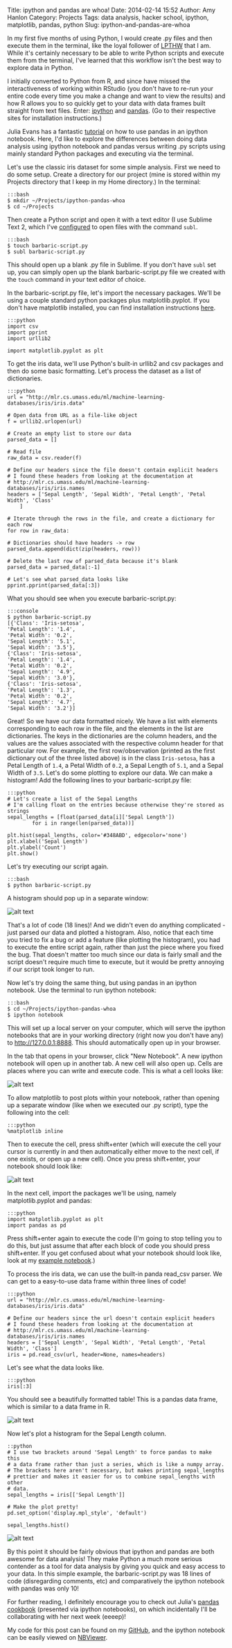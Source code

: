 Title: ipython and pandas are whoa!
Date: 2014-02-14 15:52
Author: Amy Hanlon
Category: Projects
Tags: data analysis, hacker school, ipython, matplotlib, pandas, python
Slug: ipython-and-pandas-are-whoa

In my first five months of using Python, I would create .py files and
then execute them in the terminal, like the loyal follower of [LPTHW]
that I am. While it's certainly necessary to be able to write Python
scripts and execute them from the terminal, I've learned that this
workflow isn't the best way to explore data in Python.

I initially converted to Python from R, and since have missed the
interactiveness of working within RStudio (you don't have to re-run your
entire code every time you make a change and want to view the results)
and how R allows you to so quickly get to your data with data frames
built straight from text files. Enter: [ipython] and [pandas]. (Go
to their respective sites for installation instructions.)

Julia Evans has a fantastic [tutorial] on how to use pandas in an
ipython notebook. Here, I'd like to explore the differences between
doing data analysis using ipython notebook and pandas versus writing .py
scripts using mainly standard Python packages and executing via the
terminal.

Let's use the classic iris dataset for some simple analysis. First we
need to do some setup. Create a directory for our project (mine is
stored within my Projects directory that I keep in my Home directory.)
In the terminal:

    :::bash
    $ mkdir ~/Projects/ipython-pandas-whoa
    $ cd ~/Projects

Then create a Python script and open it with a text editor (I use
Sublime Text 2, which I've [configured] to open files with the command
`subl`.

    :::bash
    $ touch barbaric-script.py
    $ subl barbaric-script.py

This should open up a blank .py file in Sublime. If you don't have
`subl` set up, you can simply open up the blank barbaric-script.py file
we created with the `touch` command in your text editor of choice.

In the barbaric-script.py file, let's import the necessary packages.
We'll be using a couple standard python packages plus matplotlib.pyplot.
If you don't have matplotlib installed, you can find installation
instructions [here].

    :::python
    import csv
    import pprint
    import urllib2

    import matplotlib.pyplot as plt

To get the iris data, we'll use Python's built-in urllib2 and csv
packages and then do some basic formatting. Let's process the dataset as
a list of dictionaries.

    :::python
    url = "http://mlr.cs.umass.edu/ml/machine-learning-databases/iris/iris.data"

    # Open data from URL as a file-like object
    f = urllib2.urlopen(url)

    # Create an empty list to store our data
    parsed_data = []

    # Read file
    raw_data = csv.reader(f)

    # Define our headers since the file doesn't contain explicit headers
    # I found these headers from looking at the documentation at
    # http://mlr.cs.umass.edu/ml/machine-learning-databases/iris/iris.names
    headers = ['Sepal Length', 'Sepal Width', 'Petal Length', 'Petal Width', 'Class'
        ]

    # Iterate through the rows in the file, and create a dictionary for each row
    for row in raw_data:

    # Dictionaries should have headers -> row
    parsed_data.append(dict(zip(headers, row)))

    # Delete the last row of parsed_data because it's blank
    parsed_data = parsed_data[:-1]

    # Let's see what parsed_data looks like
    pprint.pprint(parsed_data[:3])

What you should see when you execute barbaric-script.py:

    :::console
    $ python barbaric-script.py
    [{'Class': 'Iris-setosa',
    'Petal Length': '1.4',
    'Petal Width': '0.2',
    'Sepal Length': '5.1',
    'Sepal Width': '3.5'},
    {'Class': 'Iris-setosa',
    'Petal Length': '1.4',
    'Petal Width': '0.2',
    'Sepal Length': '4.9',
    'Sepal Width': '3.0'},
    {'Class': 'Iris-setosa',
    'Petal Length': '1.3',
    'Petal Width': '0.2',
    'Sepal Length': '4.7',
    'Sepal Width': '3.2'}]

Great! So we have our data formatted nicely. We have a list with
elements corresponding to each row in the file, and the elements in the
list are dictionaries. The keys in the dictionaries are the column
headers, and the values are the values associated with the respective
column header for that particular row. For example, the first
row/observation (printed as the first dictionary out of the three listed
above) is in the class `Iris-setosa`, has a Petal Length of `1.4`, a Petal
Width of `0.2`, a Sepal Length of `5.1`, and a Sepal Width of `3.5`. Let's do
some plotting to explore our data. We can make a histogram! Add the
following lines to your barbaric-script.py file:

    :::python
    # Let's create a list of the Sepal Lengths
    # I'm calling float on the entries because otherwise they're stored as strings
    sepal_lengths = [float(parsed_data[i]['Sepal Length'])
            for i in range(len(parsed_data))]

    plt.hist(sepal_lengths, color='#348ABD', edgecolor='none')
    plt.xlabel('Sepal Length')
    plt.ylabel('Count')
    plt.show()

Let's try executing our script again.

    :::bash
    $ python barbaric-script.py

A histogram should pop up in a separate window:

![alt text][barbaric]

That's a lot of code (18 lines)! And we didn't even do anything
complicated - just parsed our data and plotted a histogram. Also, notice
that each time you tried to fix a bug or add a feature (like plotting
the histogram), you had to execute the entire script again, rather than
just the piece where you fixed the bug. That doesn't matter too much
since our data is fairly small and the script doesn't require much time
to execute, but it would be pretty annoying if our script took longer to
run.

Now let's try doing the same thing, but using pandas in an ipython
notebook. Use the terminal to run ipython notebook:

    :::bash
    $ cd ~/Projects/ipython-pandas-whoa
    $ ipython notebook

This will set up a local server on your computer, which will serve the
ipython notebooks that are in your working directory (right now you
don't have any) to http://127.0.0.1:8888. This should automatically open
up in your browser.

In the tab that opens in your browser, click "New Notebook". A new
ipython notebook will open up in another tab. A new cell will also open
up. Cells are places where you can write and execute code. This is what
a cell looks like:

![alt text][ipythoncell]

To allow matplotlib to post plots within your notebook, rather than
opening up a separate window (like when we executed our .py script),
type the following into the cell:

    :::python
    %matplotlib inline

Then to execute the cell, press shift+enter (which will execute the cell
your cursor is currently in and then automatically either move to the
next cell, if one exists, or open up a new cell). Once you press
shift+enter, your notebook should look like:

![alt text][secondcell]

In the next cell, import the packages we'll be using, namely
matplotlib.pyplot and pandas:

    :::python
    import matplotlib.pyplot as plt
    import pandas as pd

Press shift+enter again to execute the code (I'm going to stop telling
you to do this, but just assume that after each block of code you should
press shift+enter. If you get confused about what your notebook should
look like, look at my [example notebook].)

To process the iris data, we can use the built-in panda read_csv
parser. We can get to a easy-to-use data frame within three lines of
code!

    :::python
    url = "http://mlr.cs.umass.edu/ml/machine-learning-databases/iris/iris.data"

    # Define our headers since the url doesn't contain explicit headers
    # I found these headers from looking at the documentation at
    # http://mlr.cs.umass.edu/ml/machine-learning-databases/iris/iris.names
    headers = ['Sepal Length', 'Sepal Width', 'Petal Length', 'Petal Width', 'Class']
    iris = pd.read_csv(url, header=None, names=headers)

Let's see what the data looks like.

    :::python
    iris[:3]

You should see a beautifully formatted table! This is a pandas data
frame, which is similar to a data frame in R.

![alt text][table]

Now let's plot a histogram for the Sepal Length column.

    ::python
    # I use two brackets around 'Sepal Length' to force pandas to make this
    # a data frame rather than just a series, which is like a numpy array.
    # The brackets here aren't necessary, but makes printing sepal_lengths
    # prettier and makes it easier for us to combine sepal_lengths with other
    # data.
    sepal_lengths = iris[['Sepal Length']]

    # Make the plot pretty!
    pd.set_option('display.mpl_style', 'default')

    sepal_lengths.hist()

![alt text][quite_elegant]

By this point it should be fairly obvious that ipython and pandas are
both awesome for data analysis! They make Python a much more serious
contender as a tool for data analysis by giving you quick and easy
access to your data. In this simple example, the barbaric-script.py was
18 lines of code (disregarding comments, etc) and comparatively the
ipython notebook with pandas was only 10!

For further reading, I definitely encourage you to check out Julia's
[pandas cookbook][tutorial] (presented via ipython notebooks), on which
incidentally I'll be collaborating with her next week (eeeep)!

My code for this post can be found on my [GitHub], and the ipython
notebook can be easily viewed on [NBViewer][example notebook].

[LPTHW]: http://learnpythonthehardway.org/book/
[ipython]: http://ipython.org/
[pandas]: http://pandas.pydata.org/
[tutorial]: https://github.com/jvns/pandas-cookbook
[configured]: http://www.sublimetext.com/docs/2/osx_command_line.html
[here]: http://matplotlib.org/users/installing.html
[barbaric]: https://raw2.github.com/amygdalama/amygdalama.github.io/master/images/barbaric.png
[ipythoncell]: https://raw2.github.com/amygdalama/amygdalama.github.io/master/images/ipythoncell.png
[secondcell]: https://raw2.github.com/amygdalama/amygdalama.github.io/master/images/ipythoncell.png
[example notebook]: http://nbviewer.ipython.org/github/amygdalama/ipython-pandas-whoa/blob/master/ipython-pandas-whoa.ipynb
[table]: https://raw2.github.com/amygdalama/amygdalama.github.io/master/images/table.png
[quite_elegant]: https://raw2.github.com/amygdalama/amygdalama.github.io/master/images/quite_elegant.png
[GitHub]: https://github.com/amygdalama/ipython-pandas-whoa
